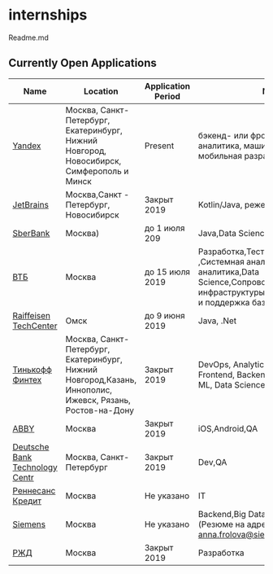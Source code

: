 # internships
Readme.md

## Currently Open Applications
| Name | Location | Application Period | Notes  |
|---|---|---|---|
| [Yandex](https://yandex.ru/yaintern/)  | Москва, Санкт-Петербург, Екатеринбург, Нижний Новгород, Новосибирск, Симферополь и Минск | Present | бэкенд- или фронтенд-разработка, аналитика, машинное обучение, мобильная разработка|
| [JetBrains](https://internship.jetbrains.com/) | Москва,Санкт - Петербург, Новосибирск| Закрыт 2019 | Kotlin/Java, реже — Python/C++. |
|[SberBank](https://sbergraduate.ru/sberseasons-moscow/)| Москва)| до 1 июля 209| Java,Data Science, Analytics,Javascipt|
| [ВТБ](https://1.changellenge.com/vtb-it?utm_source=ip-newdirections&utm_medium=tg-post&utm_campaign=vtb-it#rec102910355)|Москва| до 15 июля 2019|Разработка,Тестирование ,Системная аналитика,Бизнес-аналитика,Data Science,Сопровождение IT-инфраструктуры,Администрирование и поддержка баз данных и ПО|
| [Raiffeisen TechCenter](https://www.raiffeisen-digital.ru/dev-school) | Омск|до 9 июня 2019| Java, .Net|
|[Тинькофф Финтех](https://fintech.tinkoff.ru/internships/about)|Москва, Санкт-Петербург, Екатеринбург, Нижний Новгород,Казань, Иннополис, Ижевск, Рязань, Ростов-на-Дону|Закрыт 2019|DevOps, Analytics, iOS, Android, Frontend, Backend, QA,QA automation, ML, Data Science|
|[ABBY](https://trainee.abbyy.ru/)|Москва|Закрыт 2019|iOS,Android,QA|
|[Deutsche Bank Technology Centr](https://dbtc-career.ru/internship/)|Москва, Санкт-Петербург|Закрыт 2019|Dev,QA|
|[Реннесанс Кредит](https://rencredit.ru/a/internship/?utm_source=higed&utm_medium=social&utm_campaign=internship2019)|Москва|Не указано|IT|
|[Siemens](https://w3.siemens.ru/innovations/)|Москва|Не указано|Backend,Big Data,Cloud Computing (Резюме на адрес: anna.frolova@siemens.com|
|[РЖД](https://www.rzdgeneration.ru/)|Москва|Закрыт 2019|Разработка|
